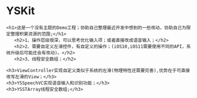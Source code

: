 # YSKit
    <h1>这是一个没有主题的Demo工程；协助自己整理最近开发中想到的一些改动，协助自己为限定整理积累资源的范围;</h1>
       <h2>1、操作层级很深，可以思考优化输入项；或者直接改成语音输入；</h2>
       <h2>2、需要自定义左滑控件，有自定义的操作；(iOS10,iOS11需要使用不同的API，系统升级后可能还会有改动)。</h2>
       <h2>3、线程安全数组；</h2>
       
    <h3>ViewController实现自定义类似于系统的左滑(物理特性还需要完善),优势在于可直接改写左滑的View；</h3>
    <h3>YSSpeechVC实现语音输入和识别功能；</h3>
    <h3>YSSTArray线程安全数组;</h3>
